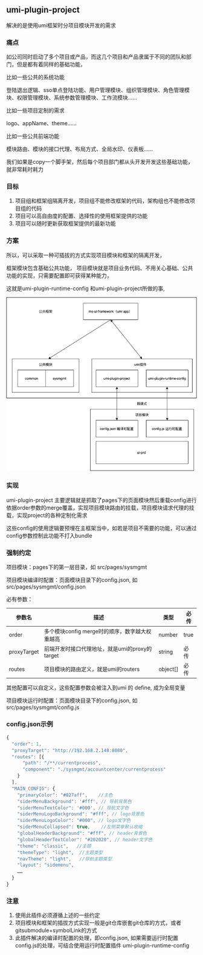 ## umi-plugin-project

解决的是使用umi框架时分项目模块开发的需求

### 痛点

如公司同时启动了多个项目或产品，而这几个项目和产品隶属于不同的团队和部门，但是都有着同样的基础功能，

比如一些公共的系统功能

登陆退出逻辑、sso单点登陆功能、用户管理模块、组织管理模块、角色管理模块、权限管理模块、系统参数管理模块、工作流模块……

比如一些项目定制的需求

logo、appName、theme……

比如一些公共前端功能

模块路由、模块的接口代理、布局方式、全局水印、仪表板……

我们如果是copy一个脚手架，然后每个项目部门都从头开发开发这些基础功能，就非常耗时耗力

### 目标
1. 项目组和框架组隔离开发，项目组不能修改框架的代码，架构组也不能修改项目组的代码
2. 项目可以高自由度的配置、选择性的使用框架提供的功能
3. 项目可以随时更新获取框架提供的最新功能

### 方案
所以，可以采取一种可插拔的方式实现项目模块和框架的隔离开发，

框架模块包含基础公共功能，
项目模块就是项目业务代码、不用关心基础、公共功能的实现，只需要配置即可获得某种能力，

这就是umi-plugin-runtime-config 和umi-plugin-project所做的事, 

![可插拔式项目模块](./assets/1.png)

### 实现
umi-plugin-project 主要逻辑就是抓取了pages下的页面模块然后重载config进行依据order参数的merge覆盖，实现项目模块路由的挂载，项目模块请求代理的挂载，实现project的各种定制化需求

这些config的使用逻辑要预埋在主框架当中，如若是项目不需要的功能，可以通过config参数控制此功能不打入bundle

### 强制约定
项目模块：pages下的第一层目录，如 src/pages/sysmgmt 

项目模块编译时配置：页面模块目录下的config.json, 如src/pages/sysmgmt/config.json 

必有参数：

| 参数名      | 描述                                           | 类型     | 必传 |
| ----------- | ---------------------------------------------- | -------- | ---- |
| order       | 多个模块config merge时的顺序，数字越大权重越高 | number   | true |
| proxyTarget | 前端开发时接口代理地址，就是umi的proxy的target    | string   | 必传 |
| routes      | 项目模块的路由定义，就是umi的routers           | object[] | 必传 |

其他配置可以自定义，这些配置参数会被注入到umi 的 define, 成为全局变量

项目模块运行时配置：页面模块目录下的config.json, 如src/pages/sysmgmt/config.js


### config.json示例
``` js
{
  "order": 1,
  "proxyTarget": "http://192.168.2.148:8080",
  "routes": [{
      "path": "/**/currentprocess",
      "component": "./sysmgmt/accountcenter/currentprocess"
    }
  ],
  "MAIN_CONFIG": {
    "primaryColor": "#027aff",    //主色
    "siderMenuBackground": '#fff', // 导航背景色
    "siderMenuTextColor": '#000', // 导航文字色
    "siderMenuLogoBackground": "#fff", // logo背景色
    "siderMenuLogoColor": "#000", // logo文字色
    "siderMenuCollapsed": true,    //左侧菜单默认收缩
    "globalHeaderBackground": "#fff", // header背景色
    "globalHeaderTextColor": "#202020", // header文字色
    "theme": "classic",   //主题
    "themeType": "light",  //主题类型
    "navTheme": "light",   //导航主题类型
    "layout": "sidemenu",  
    …… 
  }
}

```

### 注意
1. 使用此插件必须遵循上述的一些约定
2. 项目模块和框架的插拔方式实现一般是git仓库嵌套git仓库的方式，或者gitsubmodule+symbolLink的方式
3. 此插件解决的编译时配置的处理，即config.json, 如果需要运行时配置config.js的处理，可结合使用运行时配置插件 umi-plugin-runtime-config



